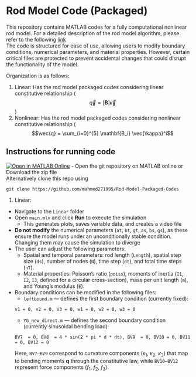 # Rod Model Code (Packaged)

This repository contains MATLAB codes for a fully computational nonlinear rod model. For a detailed description of the rod model algorithm, please refer to the following [link](https://www.overleaf.com/read/qwysjxhrmtrw#b7f7cd)  
The code is structured for ease of use, allowing users to modify boundary conditions, numerical parameters, and material properties. However, certain critical files are protected to prevent accidental changes that could disrupt the functionality of the model.

Organization is as follows:
1. Linear: Has the rod model packaged codes considering linear constitutive relationship ($$\vec{q} = [\mathbf{B}] \vec{\kappa}$$)
2. Nonlinear: Has the rod model packaged codes considering nonlinear constitutive relationship ($$\vec{q} = \sum_{i=0}^{5} \mathbf{B_i} \vec{\kappa}^i$$

## Instructions for running code
[![Open in MATLAB Online](https://www.mathworks.com/images/responsive/global/open-in-matlab-online.svg)](https://matlab.mathworks.com/open/github/v1?repo=mahmed271995/Rod-Model-Packaged-Codes) - Open the git repository on MATLAB online or Download the zip file  
Alternatively clone this repo using 
```
git clone https://github.com/mahmed271995/Rod-Model-Packaged-Codes
```
1. Linear:
  * Navigate to the `Linear` folder
  * Open `main.mlx` and click **Run** to execute the simulation
    - This generates plots, saves variable data, and creates a video file
  * **Do not modify** the numerical parameters (`at`, `bt`, `gt`, `as`, `bs`, `gs`), as these ensure the model runs under an unconditionally stable condition. Changing them may cause the simulation to diverge
  * The user can adjust the following parameters:
    - Spatial and temporal parameters: rod length (`Length`), spatial step size (`ds`), number of nodes (`N`), time step (`dt`), and total time steps (`nT`).
    - Material properties: Poisson’s ratio (`poiss`), moments of inertia (`I1`, `I2`, `I3`, defined for a circular cross-section), mass per unit length (`m`), and Young’s modulus (`E`).   
  * Boundary conditions can be modified in the following files:
    - `leftbound.m` — defines the first boundary condition (currently fixed):
    ```
    v1 = 0, v2 = 0, v3 = 0, w1 = 0, w2 = 0, w3 = 0
    ```
    - `YG_new_direct.m` — defines the second boundary condition (currently sinusoidal bending load):  
     ```
     BV7  = 0, BV8  = 4 * sin(2 * pi * d * dt), BV9  = 0, BV10 = 0, BV11 = 0, BV12 = 0
     ```
      Here, `BV7–BV9` correspond to curvature components ($\kappa_1$, $\kappa_2$, $\kappa_3$) that map to bending moments **q** through the constitutive law, while `BV10–BV12` represent force components ($f_1$, $f_2$, $f_3$).













